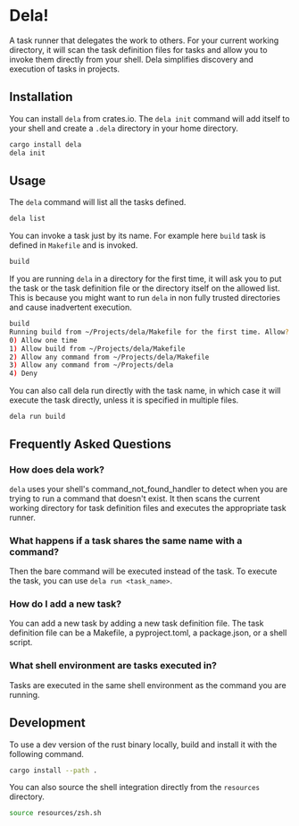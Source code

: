 # Dela!

A task runner that delegates the work to others. For your current working directory, it will scan the task definition files for tasks and allow you to invoke them directly from your shell. Dela simplifies discovery and execution of tasks in projects.

## Installation

You can install `dela` from crates.io. The `dela init` command will add itself to your shell and create a `.dela` directory in your home directory.

```sh
cargo install dela
dela init
```

## Usage

The `dela` command will list all the tasks defined.

```sh
dela list
```

You can invoke a task just by its name. For example here `build` task is defined in `Makefile` and is invoked.

```sh
build
```

If you are running `dela` in a directory for the first time, it will ask you to put the task or the task definition file  or the directory itself on the allowed list. This is because you might want to run `dela` in non fully trusted directories and cause inadvertent execution.

```sh
build
Running build from ~/Projects/dela/Makefile for the first time. Allow?
0) Allow one time
1) Allow build from ~/Projects/dela/Makefile
2) Allow any command from ~/Projects/dela/Makefile
3) Allow any command from ~/Projects/dela
4) Deny
```

You can also call dela run directly with the task name, in which case it will execute the task directly, unless it is specified in multiple files.

```
dela run build
```

## Frequently Asked Questions

### How does dela work?

`dela` uses your shell's command_not_found_handler to detect when you are trying to run a command that doesn't exist. It then scans the current working directory for task definition files and executes the appropriate task runner.

### What happens if a task shares the same name with a command?

Then the bare command will be executed instead of the task. To execute the task, you can use `dela run <task_name>`.

### How do I add a new task?

You can add a new task by adding a new task definition file. The task definition file can be a Makefile, a pyproject.toml, a package.json, or a shell script.

### What shell environment are tasks executed in?

Tasks are executed in the same shell environment as the command you are running.

## Development

To use a dev version of the rust binary locally, build and install it with the following command.

```sh
cargo install --path .
```

You can also source the shell integration directly from the `resources` directory.

```sh
source resources/zsh.sh
```
